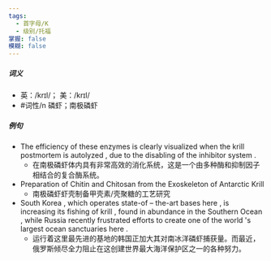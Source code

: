 ```yaml
---
tags:
  - 首字母/K
  - 级别/托福
掌握: false
模糊: false
---
```

##### 词义
- 英：/krɪl/； 美：/krɪl/
- #词性/n  磷虾；南极磷虾
##### 例句
- The efficiency of these enzymes is clearly visualized when the krill postmortem is autolyzed , due to the disabling of the inhibitor system .
	- 在南极磷虾体内具有非常高效的消化系统，这是一个由多种酶和抑制因子相结合的复合酶系统。
- Preparation of Chitin and Chitosan from the Exoskeleton of Antarctic Krill
	- 南极磷虾虾壳制备甲壳素\/壳聚糖的工艺研究
- South Korea , which operates state-of – the-art bases here , is increasing its fishing of krill , found in abundance in the Southern Ocean , while Russia recently frustrated efforts to create one of the world 's largest ocean sanctuaries here .
	- 运行着这里最先进的基地的韩国正加大其对南冰洋磷虾捕获量。而最近，俄罗斯倾尽全力阻止在这创建世界最大海洋保护区之一的各种努力。
